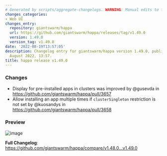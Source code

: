 ```yaml
---
# Generated by scripts/aggregate-changelogs. WARNING: Manual edits to this files will be overwritten.
changes_categories:
- Web UI
changes_entry:
  repository: giantswarm/happa
  url: https://github.com/giantswarm/happa/releases/tag/v1.49.0
  version: 1.49.0
  version_tag: v1.49.0
date: '2022-08-19T13:57:05'
description: Changelog entry for giantswarm/happa version 1.49.0, published on 19
  August 2022, 13:57.
title: happa release v1.49.0
---
```


<!-- Release notes generated using configuration in .github/release.yml at main -->

### Changes
* Display for pre-installed apps in clusters was improved by @gusevda in https://github.com/giantswarm/happa/pull/3657
* Allow installing an app multiple times if `clusterSingleton` restriction is not set by @kuosandys in https://github.com/giantswarm/happa/pull/3658

### Preview
![image](https://user-images.githubusercontent.com/62935115/185634701-5894edda-637f-42cb-86cd-3b5c3e7fb574.png)

**Full Changelog**: https://github.com/giantswarm/happa/compare/v1.48.0...v1.49.0
